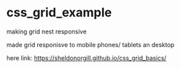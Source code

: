 # css_grid_example
making grid nest responsive 

made grid responisve to mobile phones/ tablets an desktop

here link:  https://sheldonorgill.github.io/css_grid_basics/